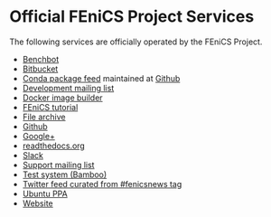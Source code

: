 # Official FEniCS Project Services

The following services are officially operated by the FEniCS Project.

- [Benchbot](http://fenics-bamboo.simula.no:8085/browse/DOL-DB/latest/artifact/JOB1/Benchmarks/index.html)
- [Bitbucket](https://bitbucket.org/fenics-project)
- [Conda package feed](https://anaconda.org/conda-forge/fenics) maintained at [Github](https://github.com/conda-forge/fenics-feedstock/)
- [Development mailing list](https://groups.google.com/forum/#!forum/fenics-dev)
- [Docker image builder](https://quay.io/organization/fenicsproject)
- [FEniCS tutorial](https://hplgit.github.io/fenics-tutorial/doc/web/index.html)
- [File archive](https://fenicsproject.org/pub/)
- [Github](https://github.com/fenics)
- [Google+](https://plus.google.com/communities/105550716956576029273)
- [readthedocs.org](https://fenics.readthedocs.io/en/latest/)
- [Slack](https://fenicsproject.slack.com)
- [Support mailing list](https://groups.google.com/forum/#!forum/fenics-support)
- [Test system (Bamboo)](https://bamboo.fenicsproject.org/)
- [Twitter feed curated from #fenicsnews tag](https://twitter.com/search?q=%23fenicsnews&src=typd)
- [Ubuntu PPA](https://launchpad.net/~fenics-packages/+archive/ubuntu/fenics)
- [Website](https://fenicsproject.org)
